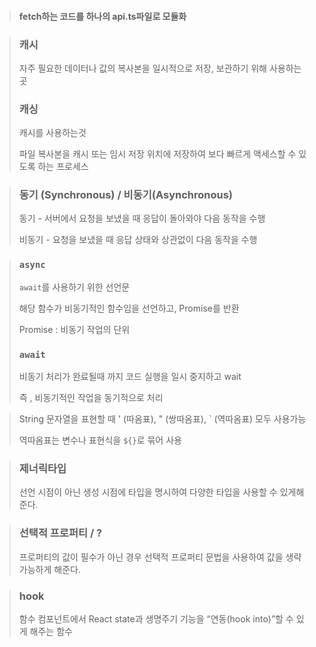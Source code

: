 > #### fetch하는 코드를 하나의 api.ts파일로 모듈화

> ### 캐시
> 자주 필요한 데이터나 값의 복사본을 일시적으로 저장, 보관하기 위해 사용하는 곳 
> ### 캐싱
> 캐시를 사용하는것
> 
> 파일 복사본을 캐시 또는 임시 저장 위치에 저장하여 보다 빠르게 액세스할 수 있도록 하는 프로세스

> ### 동기 (Synchronous) / 비동기(Asynchronous)
> 동기 - 서버에서 요청을 보냈을 때 응답이 돌아와야 다음 동작을 수행
> 
> 비동기 - 요청을 보냈을 때 응답 상태와 상관없이 다음 동작을 수행

> ### `async`
> 
> `await`를 사용하기 위한 선언문
> 
> 해당 함수가 비동기적인 함수임을 선언하고, Promise를 반환
> 
> Promise : 비동기 작업의 단위
> ### `await` 
> 비동기 처리가 완료될때 까지 코드 실행을 일시 중지하고 wait
> 
> 즉 , 비동기적인 작업을 동기적으로 처리

> String 문자열을 표현할 때 ' (따옴표), " (쌍따옴표), ` (역따옴표) 모두 사용가능
> 
> 역따옴표는 변수나 표현식을 `${}`로 묶어 사용

> ### 제너릭타입
> 선언 시점이 아닌 생성 시점에 타입을 명시하여 다양한 타입을 사용할 수 있게해준다.

> ### 선택적 프로퍼티 / ?
> 프로퍼티의 값이 필수가 아닌 경우 선택적 프로퍼티 문법을 사용하여 값을 생략가능하게 해준다.

> ### hook
> 함수 컴포넌트에서 React state과 생명주기 기능을 “연동(hook into)”할 수 있게 해주는 함수
